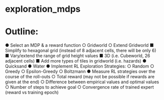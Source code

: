 # exploration_mdps

# Outline:
 ● Select an MDP & a reward function
    ○ Gridworld
    ○ Extend Gridworld
■ Simplify to hexagonal grid (instead of 8 adjacent cells, there will be only 6)
■ Vary/extend the range of grid height values
■ 3D (i.e. Cubeworld, 26 adjacent cells)
■ Add more types of tiles in gridworld (i.e. hazards)
● Quicksand
● Water
● Implement RL Exploration Strategies:
○ Random
○ Greedy
○ Epsilon-Greedy
○ Boltzmann
● Measure RL strategies over the course of the roll-outs
○ Total reward (may not be possible if rewards are given at the end)
○ Difference between empirical values and optimal values
○ Number of steps to achieve goal
○ Convergence rate of trained expert (reward vs training epoch)
